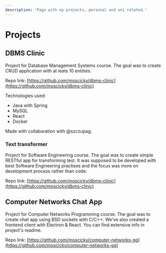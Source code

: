 ```yaml
---
description: 'Page with my projects, personal and uni related.'
---
```


# Projects

## DBMS Clinic

Project for Database Management Systems course. The goal was to create CRUD application with at leats 10 entities. 

Repo link: [https://github.com/moscicky/dbms-clinic](https://github.com/moscicky/dbms-clinic)

Technologies used:

* Java with Spring
* MySQL
* React
* Docker

Made with collaboration with @szczupag.

### Text transformer

Project for Software Engineering course. The goal was to create simple RESTful app for transforming test. It was supposed to be developed with best Software Engineering practises and the focus was more on development process rather than code.

Repo link: [https://github.com/moscicky/dbms-clinic](https://github.com/moscicky/dbms-clinic)

## Computer Networks Chat App

Project for Computer Networks Programming course. The goal was to create chat app using BSD sockets with C/C++. We've also created a frontend client with Electron & React. You can find extensive info in project's readme.

Repo link: [https://github.com/moscicky/computer-networks-gg](https://github.com/moscicky/computer-networks-gg) 


